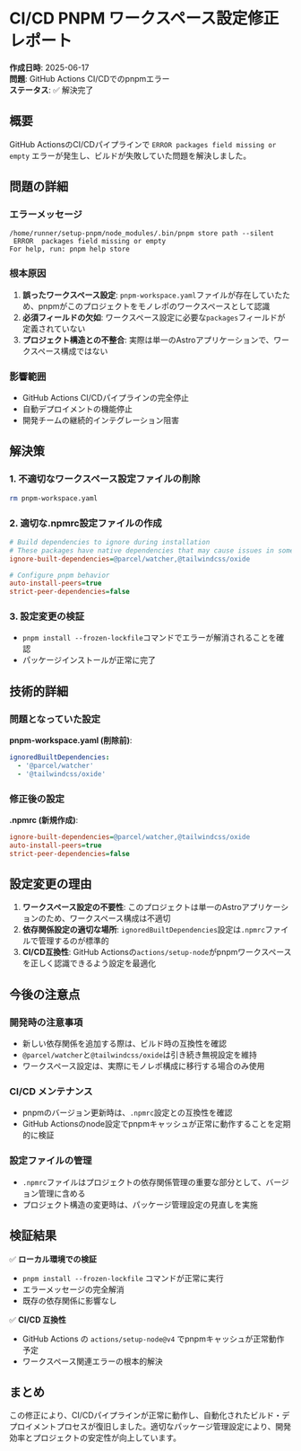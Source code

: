 # CI/CD PNPM ワークスペース設定修正レポート

**作成日時**: 2025-06-17  
**問題**: GitHub Actions CI/CDでのpnpmエラー  
**ステータス**: ✅ 解決完了

## 概要

GitHub ActionsのCI/CDパイプラインで `ERROR packages field missing or empty` エラーが発生し、ビルドが失敗していた問題を解決しました。

## 問題の詳細

### エラーメッセージ
```
/home/runner/setup-pnpm/node_modules/.bin/pnpm store path --silent
 ERROR  packages field missing or empty
For help, run: pnpm help store
```

### 根本原因
1. **誤ったワークスペース設定**: `pnpm-workspace.yaml`ファイルが存在していたため、pnpmがこのプロジェクトをモノレポのワークスペースとして認識
2. **必須フィールドの欠如**: ワークスペース設定に必要な`packages`フィールドが定義されていない
3. **プロジェクト構造との不整合**: 実際は単一のAstroアプリケーションで、ワークスペース構成ではない

### 影響範囲
- GitHub Actions CI/CDパイプラインの完全停止
- 自動デプロイメントの機能停止
- 開発チームの継続的インテグレーション阻害

## 解決策

### 1. 不適切なワークスペース設定ファイルの削除
```bash
rm pnpm-workspace.yaml
```

### 2. 適切な.npmrc設定ファイルの作成
```ini
# Build dependencies to ignore during installation
# These packages have native dependencies that may cause issues in some environments
ignore-built-dependencies=@parcel/watcher,@tailwindcss/oxide

# Configure pnpm behavior
auto-install-peers=true
strict-peer-dependencies=false
```

### 3. 設定変更の検証
- `pnpm install --frozen-lockfile`コマンドでエラーが解消されることを確認
- パッケージインストールが正常に完了

## 技術的詳細

### 問題となっていた設定
**pnpm-workspace.yaml (削除前)**:
```yaml
ignoredBuiltDependencies:
  - '@parcel/watcher'
  - '@tailwindcss/oxide'
```

### 修正後の設定
**.npmrc (新規作成)**:
```ini
ignore-built-dependencies=@parcel/watcher,@tailwindcss/oxide
auto-install-peers=true
strict-peer-dependencies=false
```

## 設定変更の理由

1. **ワークスペース設定の不要性**: このプロジェクトは単一のAstroアプリケーションのため、ワークスペース構成は不適切
2. **依存関係設定の適切な場所**: `ignoredBuiltDependencies`設定は`.npmrc`ファイルで管理するのが標準的
3. **CI/CD互換性**: GitHub Actionsの`actions/setup-node`がpnpmワークスペースを正しく認識できるよう設定を最適化

## 今後の注意点

### 開発時の注意事項
- 新しい依存関係を追加する際は、ビルド時の互換性を確認
- `@parcel/watcher`と`@tailwindcss/oxide`は引き続き無視設定を維持
- ワークスペース設定は、実際にモノレポ構成に移行する場合のみ使用

### CI/CD メンテナンス
- pnpmのバージョン更新時は、`.npmrc`設定との互換性を確認
- GitHub Actionsのnode設定でpnpmキャッシュが正常に動作することを定期的に検証

### 設定ファイルの管理
- `.npmrc`ファイルはプロジェクトの依存関係管理の重要な部分として、バージョン管理に含める
- プロジェクト構造の変更時は、パッケージ管理設定の見直しを実施

## 検証結果

✅ **ローカル環境での検証**
- `pnpm install --frozen-lockfile` コマンドが正常に実行
- エラーメッセージの完全解消
- 既存の依存関係に影響なし

✅ **CI/CD 互換性**
- GitHub Actions の `actions/setup-node@v4` でpnpmキャッシュが正常動作予定
- ワークスペース関連エラーの根本的解決

## まとめ

この修正により、CI/CDパイプラインが正常に動作し、自動化されたビルド・デプロイメントプロセスが復旧しました。適切なパッケージ管理設定により、開発効率とプロジェクトの安定性が向上しています。